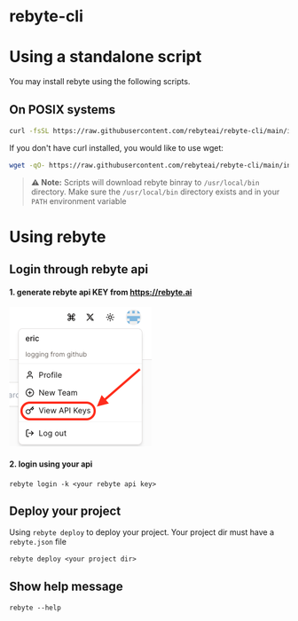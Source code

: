 # rebyte-cli

# Using a standalone script

You may install rebyte using the following scripts.

<!-- ## On Windows
Using PowerShell:

```iwr
iwr https://raw.githubusercontent.com/rebyteai/rebyte-cli/main/install.sh -useb | iex
``` -->

## On POSIX systems

```sh
curl -fsSL https://raw.githubusercontent.com/rebyteai/rebyte-cli/main/install.sh | sh -
```

If you don't have curl installed, you would like to use wget:

```sh
wget -qO- https://raw.githubusercontent.com/rebyteai/rebyte-cli/main/install.sh | sh -
```

<!-- On Alpine Linux
# bash
wget -qO- https://raw.githubusercontent.com/rebyteai/rebyte-cli/main/install.sh | ENV="$HOME/.bashrc" SHELL="$(which bash)" bash -
# sh
wget -qO- https://raw.githubusercontent.com/rebyteai/rebyte-cli/main/install.sh | ENV="$HOME/.shrc" SHELL="$(which sh)" sh -
# dash
wget -qO- https://raw.githubusercontent.com/rebyteai/rebyte-cli/main/install.sh | ENV="$HOME/.dashrc" SHELL="$(which dash)" dash - -->

> **⚠️ Note:** Scripts will download rebyte binray to `/usr/local/bin` directory.
> Make sure the `/usr/local/bin` directory exists and in your `PATH` environment
> variable

# Using rebyte

## Login through rebyte api

#### 1. generate rebyte api KEY from https://rebyte.ai

![img](./imgs/create-key.png)

#### 2. login using your api

```
rebyte login -k <your rebyte api key>
```

## Deploy your project

Using `rebyte deploy` to deploy your project. Your project dir must have a
`rebyte.json` file

```
rebyte deploy <your project dir>
```

## Show help message

```
rebyte --help
```
